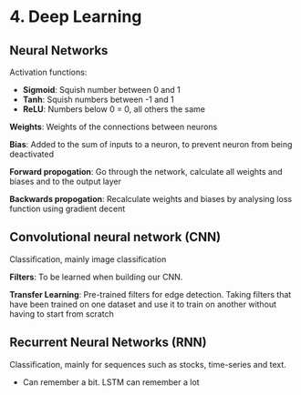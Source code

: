 # 4. Deep Learning

## Neural Networks

Activation functions:

* **Sigmoid**: Squish number between 0 and 1
* **Tanh**: Squish numbers between -1 and 1
* **ReLU**: Numbers below 0 = 0, all others the same

**Weights**: Weights of the connections between neurons

**Bias**: Added to the sum of inputs to a neuron, to prevent neuron from being deactivated

**Forward propogation**: Go through the network, calculate all weights and biases and to the output layer

**Backwards propogation**: Recalculate weights and biases by analysing loss function using gradient decent

## Convolutional neural network (CNN)

Classification, mainly image classification

**Filters**: To be learned when building our CNN.

**Transfer Learning**: Pre-trained filters for edge detection. Taking filters that have been trained on one dataset and use it to train on another without having to start from scratch

## Recurrent Neural Networks (RNN)

Classification, mainly for sequences such as stocks, time-series and text.

* Can remember a bit. LSTM can remember a lot
